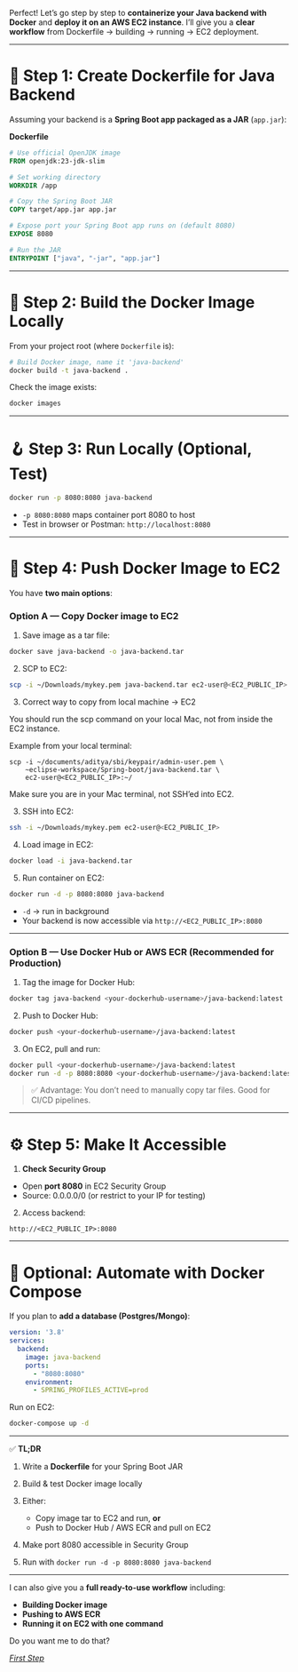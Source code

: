Perfect! Let’s go step by step to **containerize your Java backend with Docker** and **deploy it on an AWS EC2 instance**. I’ll give you a **clear workflow** from Dockerfile → building → running → EC2 deployment.

---

# 🧱 Step 1: Create Dockerfile for Java Backend

Assuming your backend is a **Spring Boot app packaged as a JAR** (`app.jar`):

**Dockerfile**

```Dockerfile
# Use official OpenJDK image
FROM openjdk:23-jdk-slim

# Set working directory
WORKDIR /app

# Copy the Spring Boot JAR
COPY target/app.jar app.jar

# Expose port your Spring Boot app runs on (default 8080)
EXPOSE 8080

# Run the JAR
ENTRYPOINT ["java", "-jar", "app.jar"]
```

---

# 🧩 Step 2: Build the Docker Image Locally

From your project root (where `Dockerfile` is):

```bash
# Build Docker image, name it 'java-backend'
docker build -t java-backend .
```

Check the image exists:

```bash
docker images
```

---

# 🪝 Step 3: Run Locally (Optional, Test)

```bash
docker run -p 8080:8080 java-backend
```

* `-p 8080:8080` maps container port 8080 to host
* Test in browser or Postman: `http://localhost:8080`

---

# 🛫 Step 4: Push Docker Image to EC2

You have **two main options**:

### Option A — Copy Docker image to EC2

1. Save image as a tar file:

```bash
docker save java-backend -o java-backend.tar
```

2. SCP to EC2:

```bash
scp -i ~/Downloads/mykey.pem java-backend.tar ec2-user@<EC2_PUBLIC_IP>:~/
```
3. Correct way to copy from local machine → EC2

You should run the scp command on your local Mac, not from inside the EC2 instance.

Example from your local terminal:
```
scp -i ~/documents/aditya/sbi/keypair/admin-user.pem \
    ~eclipse-workspace/Spring-boot/java-backend.tar \
    ec2-user@<EC2_PUBLIC_IP>:~/
```

Make sure you are in your Mac terminal, not SSH’ed into EC2.


3. SSH into EC2:

```bash
ssh -i ~/Downloads/mykey.pem ec2-user@<EC2_PUBLIC_IP>
```

4. Load image in EC2:

```bash
docker load -i java-backend.tar
```

5. Run container on EC2:

```bash
docker run -d -p 8080:8080 java-backend
```

* `-d` → run in background
* Your backend is now accessible via `http://<EC2_PUBLIC_IP>:8080`

---

### Option B — Use Docker Hub or AWS ECR (Recommended for Production)

1. Tag the image for Docker Hub:

```bash
docker tag java-backend <your-dockerhub-username>/java-backend:latest
```

2. Push to Docker Hub:

```bash
docker push <your-dockerhub-username>/java-backend:latest
```

3. On EC2, pull and run:

```bash
docker pull <your-dockerhub-username>/java-backend:latest
docker run -d -p 8080:8080 <your-dockerhub-username>/java-backend:latest
```

> ✅ Advantage: You don’t need to manually copy tar files. Good for CI/CD pipelines.

---

# ⚙️ Step 5: Make It Accessible

1. **Check Security Group**

* Open **port 8080** in EC2 Security Group
* Source: 0.0.0.0/0 (or restrict to your IP for testing)

2. Access backend:

```
http://<EC2_PUBLIC_IP>:8080
```

---

# 🧩 Optional: Automate with Docker Compose

If you plan to **add a database (Postgres/Mongo)**:

```yaml
version: '3.8'
services:
  backend:
    image: java-backend
    ports:
      - "8080:8080"
    environment:
      - SPRING_PROFILES_ACTIVE=prod
```

Run on EC2:

```bash
docker-compose up -d
```

---

✅ **TL;DR**

1. Write a **Dockerfile** for your Spring Boot JAR
2. Build & test Docker image locally
3. Either:

   * Copy image tar to EC2 and run, **or**
   * Push to Docker Hub / AWS ECR and pull on EC2
4. Make port 8080 accessible in Security Group
5. Run with `docker run -d -p 8080:8080 java-backend`

---

I can also give you a **full ready-to-use workflow** including:

* **Building Docker image**
* **Pushing to AWS ECR**
* **Running it on EC2 with one command**

Do you want me to do that?



*[First Step](/SSH.md)*

